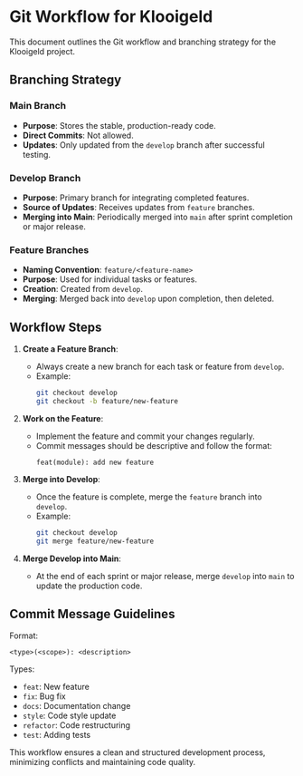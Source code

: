 
# Git Workflow for Klooigeld

This document outlines the Git workflow and branching strategy for the Klooigeld project.

## Branching Strategy

### Main Branch
- **Purpose**: Stores the stable, production-ready code.
- **Direct Commits**: Not allowed.
- **Updates**: Only updated from the `develop` branch after successful testing.

### Develop Branch
- **Purpose**: Primary branch for integrating completed features.
- **Source of Updates**: Receives updates from `feature` branches.
- **Merging into Main**: Periodically merged into `main` after sprint completion or major release.

### Feature Branches
- **Naming Convention**: `feature/<feature-name>`
- **Purpose**: Used for individual tasks or features.
- **Creation**: Created from `develop`.
- **Merging**: Merged back into `develop` upon completion, then deleted.

## Workflow Steps

1. **Create a Feature Branch**:
   - Always create a new branch for each task or feature from `develop`.
   - Example:
     ```bash
     git checkout develop
     git checkout -b feature/new-feature
     ```

2. **Work on the Feature**:
   - Implement the feature and commit your changes regularly.
   - Commit messages should be descriptive and follow the format:
     ```
     feat(module): add new feature
     ```

3. **Merge into Develop**:
   - Once the feature is complete, merge the `feature` branch into `develop`.
   - Example:
     ```bash
     git checkout develop
     git merge feature/new-feature
     ```

4. **Merge Develop into Main**:
   - At the end of each sprint or major release, merge `develop` into `main` to update the production code.

## Commit Message Guidelines

Format:
```
<type>(<scope>): <description>
```

Types:
- `feat`: New feature
- `fix`: Bug fix
- `docs`: Documentation change
- `style`: Code style update
- `refactor`: Code restructuring
- `test`: Adding tests

This workflow ensures a clean and structured development process, minimizing conflicts and maintaining code quality.
